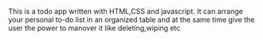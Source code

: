 This is a todo app written with HTML,CSS and javascript.
It can arrange your personal to-do list in an organized table and at the same time give the user the power to manover it like deleting,wiping etc
